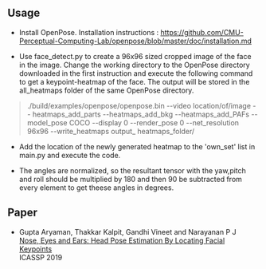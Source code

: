 ## Usage

 - Install OpenPose. Installation instructions :
   https://github.com/CMU-Perceptual-Computing-Lab/openpose/blob/master/doc/installation.md
 
 - Use face_detect.py to create a 96x96 sized cropped image of the face in the image.  Change the working directory to the OpenPose directory downloaded in the first instruction and execute the following command to get a keypoint-heatmap of the face. The output will be stored in the all_heatmaps folder of the same OpenPose directory.

> ./build/examples/openpose/openpose.bin --video location/of/image --
heatmaps_add_parts --heatmaps_add_bkg --heatmaps_add_PAFs --model_pose COCO
--display 0 --render_pose 0 --net_resolution 96x96 --write_heatmaps output_
heatmaps_folder/

 
 - Add the location of the newly generated heatmap to the 'own_set' list in main.py and execute the code.
 
 - The angles are normalized, so the resultant tensor with the yaw,pitch and roll should be multiplied by 180 and then 90 be subtracted from every element to get theese angles in degrees.


## Paper 
 - Gupta Aryaman, Thakkar Kalpit, Gandhi Vineet and Narayanan P J <br />
[Nose, Eyes and Ears: Head Pose Estimation By Locating Facial Keypoints](https://arxiv.org/pdf/1812.00739.pdf) <br />
ICASSP 2019


 
